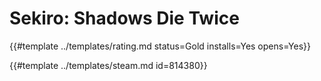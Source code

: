# Sekiro: Shadows Die Twice

{{#template ../templates/rating.md status=Gold installs=Yes opens=Yes}}

{{#template ../templates/steam.md id=814380}}